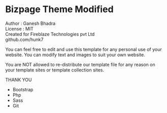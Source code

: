 # Bizpage Theme Modified
 Author : Ganesh Bhadra     
 License : MIT    
 Created for Fireblaze Technologies pvt Ltd     
 github.com/hunk7     

You can feel free to edit and use this template for any personal use of your website. You can modify text and images to suit your own website.

You are NOT allowed to re-distribute our template file for any reason on your template sites or template collection sites.

THANK YOU

- Bootstrap
- Php
- Sass
- Git
